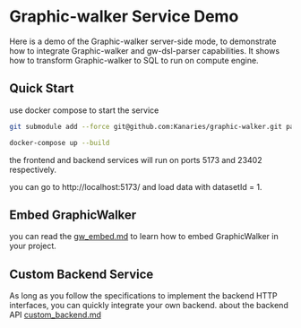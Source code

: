 # Graphic-walker Service Demo


Here is a demo of the Graphic-walker server-side mode, to demonstrate how to integrate Graphic-walker and gw-dsl-parser capabilities. It shows how to transform Graphic-walker to SQL to run on compute engine.
## Quick Start

use docker compose to start the service


```bash
git submodule add --force git@github.com:Kanaries/graphic-walker.git packages/graphic-walker

docker-compose up --build
```

the frontend and backend services will run on ports 5173 and 23402 respectively.

you can go to http://localhost:5173/ and load data with datasetId = 1.


## Embed GraphicWalker

you can read the [gw_embed.md](doc/gw_embed.md) to learn how to embed GraphicWalker in your project.

## Custom Backend Service


As long as you follow the specifications to implement the backend HTTP interfaces, you can quickly integrate your own backend. about the backend API [custom_backend.md](doc/custom_backend.md)